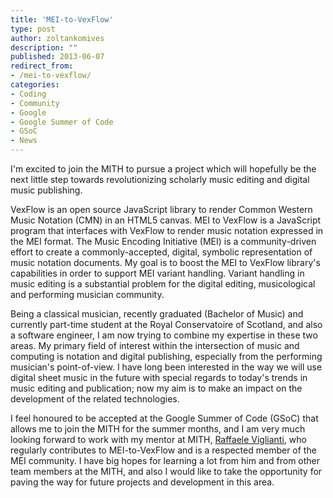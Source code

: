 ```yaml
---
title: 'MEI-to-VexFlow'
type: post
author: zoltankomives
description: ""
published: 2013-06-07
redirect_from: 
- /mei-to-vexflow/
categories:
- Coding
- Community
- Google
- Google Summer of Code
- GSoC
- News
---
```

I'm excited to join the MITH to pursue a project which will hopefully be the next little step towards revolutionizing scholarly music editing and digital music publishing.

VexFlow is an open source JavaScript library to render Common Western Music Notation (CMN) in an HTML5 canvas. MEI to VexFlow is a JavaScript program that interfaces with VexFlow to render music notation expressed in the MEI format. The Music Encoding Initiative (MEI) is a community-driven effort to create a commonly-accepted, digital, symbolic representation of music notation documents. My goal is to boost the MEI to VexFlow library's capabilities in order to support MEI variant handling. Variant handling in music editing is a substantial problem for the digital editing, musicological and performing musician community.

Being a classical musician, recently graduated (Bachelor of Music) and currently part-time student at the Royal Conservatoire of Scotland, and also a software engineer, I am now trying to combine my expertise in these two areas. My primary field of interest within the intersection of music and computing is notation and digital publishing, especially from the performing musician's point-of-view. I have long been interested in the way we will use digital sheet music in the future with special regards to today's trends in music editing and publication; now my aim is to make an impact on the development of the related technologies.

I feel honoured to be accepted at the Google Summer of Code (GSoC) that allows me to join the MITH for the summer months, and I am very much looking forward to work with my mentor at MITH, [Raffaele Viglianti](http://mith.umd.edu/people/person/raffaele-viglianti/ "Raffaele Viglianti"), who regularly contributes to MEI-to-VexFlow and is a respected member of the MEI community. I have big hopes for learning a lot from him and from other team members at the MITH, and also I would like to take the opportunity for paving the way for future projects and development in this area.
